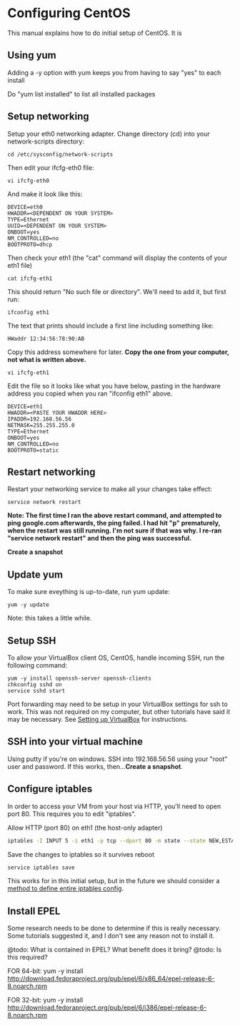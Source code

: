 # Configuring CentOS
This manual explains how to do initial setup of CentOS. It is 

## Using yum
Adding a -y option with yum keeps you from having to say "yes" to each install

Do "yum list installed" to list all installed packages

## Setup networking
Setup your eth0 networking adapter. Change directory (cd) into your network-scripts directory:

```
cd /etc/sysconfig/network-scripts
```

Then edit your ifcfg-eth0 file:

```
vi ifcfg-eth0
```

And make it look like this:

```
DEVICE=eth0
HWADDR=<DEPENDENT ON YOUR SYSTEM>
TYPE=Ethernet
UUID=<DEPENDENT ON YOUR SYSTEM>
ONBOOT=yes
NM_CONTROLLED=no
BOOTPROTO=dhcp
```

Then check your eth1 (the "cat" command will display the contents of your eth1 file)

```
cat ifcfg-eth1
```

This should return "No such file or directory". We'll need to add it, but first run:

```
ifconfig eth1
```

The text that prints should include a first line including something like:

```
HWaddr 12:34:56:78:90:AB
```

Copy this address somewhere for later. **Copy the one from your computer, not what is written above.** 

```
vi ifcfg-eth1
```

Edit the file so it looks like what you have below, pasting in the hardware address you copied when you ran "ifconfig eth1" above.

```
DEVICE=eth1
HWADDR=<PASTE YOUR HWADDR HERE>
IPADDR=192.168.56.56
NETMASK=255.255.255.0
TYPE=Ethernet
ONBOOT=yes
NM_CONTROLLED=no
BOOTPROTO=static
```

## Restart networking
Restart your networking service to make all your changes take effect:

```
service network restart
```

__Note: The first time I ran the above restart command, and attempted to ping google.com afterwards, the ping failed. I had hit "p" prematurely, when the restart was still running. I'm not sure if that was why. I re-ran "service network restart" and then the ping was successful.__

**Create a snapshot**

## Update yum
To make sure eveything is up-to-date, run yum update:

```
yum -y update
```

Note: this takes a little while.


## Setup SSH
To allow your VirtualBox client OS, CentOS, handle incoming SSH, run the following command:

```
yum -y install openssh-server openssh-clients
chkconfig sshd on
service sshd start
```

Port forwarding may need to be setup in your VirtualBox settings for ssh to work. This was not required on my computer, but other tutorials have said it may be necessary. See [Setting up VirtualBox](1.0-SettingUpVirtualBox.md) for instructions.

## SSH into your virtual machine
Using putty if you're on windows. SSH into 192.168.56.56 using your "root" user and password. If this works, then...**Create a snapshot**.


## Configure iptables
In order to access your VM from your host via HTTP, you'll need to open port 80. This requires you to edit "iptables".


Allow HTTP (port 80) on eth1 (the host-only adapter)
```bash
iptables -I INPUT 5 -i eth1 -p tcp --dport 80 -m state --state NEW,ESTABLISHED -j ACCEPT
```

Save the changes to iptables so it survives reboot
```bash
service iptables save
```

This works for in this initial setup, but in the future we should consider a [method to define entire iptables config](http://blog.astaz3l.com/2015/03/06/secure-firewall-for-centos/).


## Install EPEL

Some research needs to be done to determine if this is really necessary. Some tutorials suggested it, and I don't see any reason not to install it.

@todo: What is contained in EPEL? What benefit does it bring?
@todo: Is this required?

FOR 64-bit:
yum -y install http://download.fedoraproject.org/pub/epel/6/x86_64/epel-release-6-8.noarch.rpm


FOR 32-bit:
yum -y install http://download.fedoraproject.org/pub/epel/6/i386/epel-release-6-8.noarch.rpm
